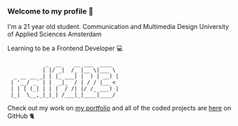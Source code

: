 ### Welcome to my profile 🚀

I'm a 21 year old student.
Communication and Multimedia Design
University of Applied Sciences Amsterdam

Learning to be a Frontend Developer 💻
```
            _  __    __ ___  ____  
           | |/ _|  /_ |__ \|___ \ 
  _ __ __ _| | |_ ___| |  ) | __) |
 | '__/ _` | |  _|_  / | / / |__ < 
 | | | (_| | | |  / /| |/ /_ ___) |
 |_|  \__,_|_|_| /___|_|____|____/ 
```


Check out my work on <a href="https://ralfzonneveld.com/" target="_blank">my portfolio</a> and all of the coded projects are <a href="https://github.com/ralfz123?tab=repositories" target="_blank">here</a> on GitHub 🐈
